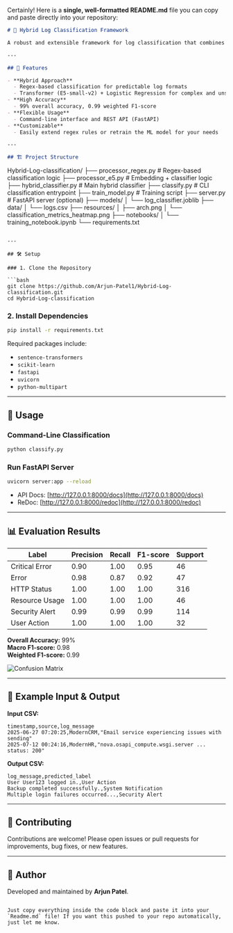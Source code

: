 Certainly! Here is a **single, well-formatted README.md** file you can copy and paste directly into your repository:

```markdown
# 🚀 Hybrid Log Classification Framework

A robust and extensible framework for log classification that combines rule-based techniques with modern machine learning. Accurately classify both structured and unstructured log data, supporting analytics, monitoring, and security workflows.

---

## 🌟 Features

- **Hybrid Approach**
  - Regex-based classification for predictable log formats
  - Transformer (E5-small-v2) + Logistic Regression for complex and unstructured logs
- **High Accuracy**
  - 99% overall accuracy, 0.99 weighted F1-score
- **Flexible Usage**
  - Command-line interface and REST API (FastAPI)
- **Customizable**
  - Easily extend regex rules or retrain the ML model for your needs

---

## 🏗️ Project Structure

```
Hybrid-Log-classification/
├── processor_regex.py         # Regex-based classification logic
├── processor_e5.py            # Embedding + classifier logic
├── hybrid_classifier.py       # Main hybrid classifier
├── classify.py                # CLI classification entrypoint
├── train_model.py             # Training script
├── server.py                  # FastAPI server (optional)
├── models/
│   └── log_classifier.joblib
├── data/
│   └── logs.csv
├── resources/
│   ├── arch.png
│   └── classification_metrics_heatmap.png
├── notebooks/
│   └── training_notebook.ipynb
└── requirements.txt
```

---

## 🛠️ Setup

### 1. Clone the Repository

```bash
git clone https://github.com/Arjun-Patel1/Hybrid-Log-classification.git
cd Hybrid-Log-classification
```

### 2. Install Dependencies

```bash
pip install -r requirements.txt
```

Required packages include:
- `sentence-transformers`
- `scikit-learn`
- `fastapi`
- `uvicorn`
- `python-multipart`

---

## 🚦 Usage

### Command-Line Classification

```bash
python classify.py
```

### Run FastAPI Server

```bash
uvicorn server:app --reload
```

- API Docs: [http://127.0.0.1:8000/docs](http://127.0.0.1:8000/docs)
- ReDoc: [http://127.0.0.1:8000/redoc](http://127.0.0.1:8000/redoc)

---

## 📊 Evaluation Results

| Label          | Precision | Recall | F1-score | Support |
|----------------|-----------|--------|----------|---------|
| Critical Error | 0.90      | 1.00   | 0.95     | 46      |
| Error          | 0.98      | 0.87   | 0.92     | 47      |
| HTTP Status    | 1.00      | 1.00   | 1.00     | 316     |
| Resource Usage | 1.00      | 1.00   | 1.00     | 46      |
| Security Alert | 0.99      | 0.99   | 0.99     | 114     |
| User Action    | 1.00      | 1.00   | 1.00     | 32      |

**Overall Accuracy:** 99%  
**Macro F1-score:** 0.98  
**Weighted F1-score:** 0.99

![Confusion Matrix](resources/classification_metrics_heatmap.png)

---

## 📄 Example Input & Output

**Input CSV:**
```
timestamp,source,log_message
2025-06-27 07:20:25,ModernCRM,"Email service experiencing issues with sending"
2025-07-12 00:24:16,ModernHR,"nova.osapi_compute.wsgi.server ... status: 200"
```

**Output CSV:**
```
log_message,predicted_label
User User123 logged in.,User Action
Backup completed successfully.,System Notification
Multiple login failures occurred...,Security Alert
```

---

## 🤝 Contributing

Contributions are welcome! Please open issues or pull requests for improvements, bug fixes, or new features.

---

## 👤 Author

Developed and maintained by **Arjun Patel**.

```

Just copy everything inside the code block and paste it into your `Readme.md` file! If you want this pushed to your repo automatically, just let me know.
